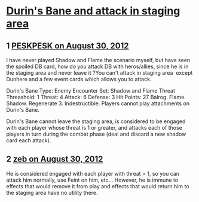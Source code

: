 # [Durin&#039;s Bane and attack in staging area ](https://community.fantasyflightgames.com/topic/70175-durins-bane-and-attack-in-staging-area/)

## 1 [PESKPESK on August 30, 2012](https://community.fantasyflightgames.com/topic/70175-durins-bane-and-attack-in-staging-area/?do=findComment&comment=684815)

I have never played Shadow and Flame the scenario myself, but have seen the spoiled DB card, how do you attack DB with heros/allies, since he is in the staging area and never leave it ?You can't attack in staging area  except Dunhere and a few event cards which allows you to attack.

Durin's Bane
Type: Enemy
Encounter Set: Shadow and Flame
Threat Threashold: 1
Threat: 4 Attack: 6 Defense: 3 Hit Points: 27
Balrog. Flame. Shadow.
Regenerate 3. Indestructible. Players cannot play attachments on Durin's Bane.

Durin's Bane cannot leave the staging area, is considered to be engaged with each player whose threat is 1 or greater,
and attacks each of those players in turn during the combat phase (deal and discard a new shadow card each attack).
 

## 2 [zeb on August 30, 2012](https://community.fantasyflightgames.com/topic/70175-durins-bane-and-attack-in-staging-area/?do=findComment&comment=684822)

He is considered engaged with each player with threat > 1, so you can attack him normally, use Feint on him, etc… However, he is immune to effects that would remove it from play and effects that would return him to the staging area have no utility there.

 

 

